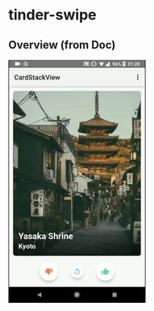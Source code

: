 # tinder-swipe

## Overview (from Doc)
![Overview](https://github.com/yuyakaido/images/blob/master/CardStackView/sample-overview.gif)
